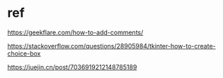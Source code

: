 # ref
https://geekflare.com/how-to-add-comments/

https://stackoverflow.com/questions/28905984/tkinter-how-to-create-choice-box

https://juejin.cn/post/7036919212148785189